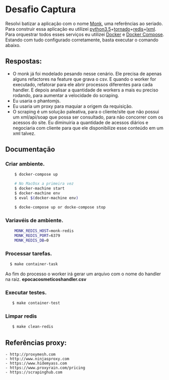 Desafio Captura
===============

Resolvi batizar a aplicação com o nome [Monk](https://pt.wikipedia.org/wiki/Monk), uma referências ao seriado. Para
construir essa aplicação eu utilizei [python3.5](https://www.python.org)+[tornado](http://www.tornadoweb.org/en/stable/)+[redis](http://redis.io)+[lxml](http://lxml.de). Para orquestrar todos esses serviços eu utilizei [Docker](https://www.docker.com/) e [Docker Compose](https://docs.docker.com/compose/). Estando com tudo configurado corretamente, basta executar o comando abaixo.

## Respostas:
- O monk já foi modelado pesando nesse cenário. Ele precisa de apenas alguns refactores na feature que
grava o csv. E quando o worker for executado, refatorar para ele abrir processos diferentes
para cada handler. E depois analisar a quantidade de workers a mais eu preciso rodando, para aumentar a velocidade do scraping.
- Eu usaria o phantomjs.
- Eu usaria um proxy para maquiar a origem da requisição.
- O scraping é um solução paleativa, para o cliente/site que não possui um xml/api/soap que possa ser consultado,
para não concorrer com os acessos do site. Eu diminuiria a quantidade de acessos diários e negociaria com cliente para que ele disponibilize esse conteúdo em um xml talvez.


## Documentação

### Criar ambiente.

```bash
    $ docker-compose up

    # No MacOsx a primeira vez
    $ docker-machine start
    $ docker-machine env
    $ eval $(docker-machine env)

    $ docke-compose up or docke-compose stop
```

### Variavéis de ambiente.

```bash
    MONK_REDIS_HOST=monk-redis
    MONK_REDIS_PORT=6379
    MONK_REDIS_DB=0
```

### Processar tarefas.

```bash
  $ make container-task
```

Ao fim do processo o worker irá gerar um arquivo com o nome do handler na raiz. **epocacosmeticoshandler.csv**


### Executar testes.

```bash
   $ make container-test
```

### Limpar redis

```bash
   $ make clean-redis
```

## Referências proxy:
    - http://proxymesh.com
    - http://www.ninjasproxy.com
    - https://www.hidemyass.com
    - https://www.proxyrain.com/pricing
    - https://scrapinghub.com
